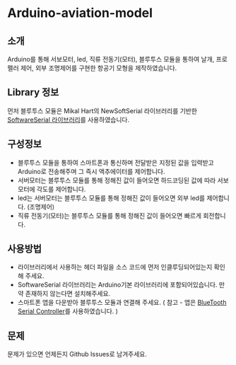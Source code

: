 # Arduino-aviation-model

## 소개
Arduino를 통해 서보모터, led, 직류 전동기(모터), 블루투스 모듈을 통하여 날개, 프로펠러 제어, 외부 조명제어를 구현한 항공기 모형을 제작하였습니다.

## Library 정보

먼저 블루투스 모듈은 Mikal Hart의 NewSoftSerial 라이브러리를 기반한 [SoftwareSerial 라이브러리](https://www.arduino.cc/en/Reference/softwareSerial)를 사용하였습니다.

## 구성정보

- 블루투스 모듈을 통하여 스마트폰과 통신하며 전달받은 지정된 값을 입력받고 Arduino로 전송해주며 그 즉시 액추에이터를 제어합니다. 
- 서버모터는 블루투스 모듈를 통해 정해진 값이 들어오면 하드코딩된 값에 따라 서보모터에 각도를 제어합니다.
- led는 서버모터는 블루투스 모듈를 통해 정해진 값이 들어오면 외부 led를 제어합니다. (조명제어)
- 직류 전동기(모터)는 블루투스 모듈를 통해 정해진 값이 들어오면 빠르게 회전합니다.



## 사용방법

- 라이브러리에서 사용하는 헤더 파일을 소스 코드에 먼저 인클루딩되어있는지 확인해 주세요.
- SoftwareSerial 라이브러리는 Arduino기본 라이브러리에 포함되어있습니다. 만약 존재하지 않는다면 설치해주세요.
- 스마트폰 앱을 다운받아 블루투스 모듈과 연결해 주세요. ( 참고 - 앱은 [BlueTooth Serial Controller](https://play.google.com/store/apps/details?id=nextprototypes.BTSerialController&hl=ko&gl=US)를 사용하였습니다. )



## 문제

문제가 있으면 언제든지 Github Issues로 남겨주세요.
